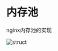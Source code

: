 # 内存池
nginx内存池的实现

![struct](https://raw.githubusercontent.com/pangudashu/anywork/master/_img/memery_pool.jpg)
